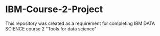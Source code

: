 # IBM-Course-2-Project
This repository was created as a requirement for completing IBM DATA SCIENCE course 2 "Tools for data science"
